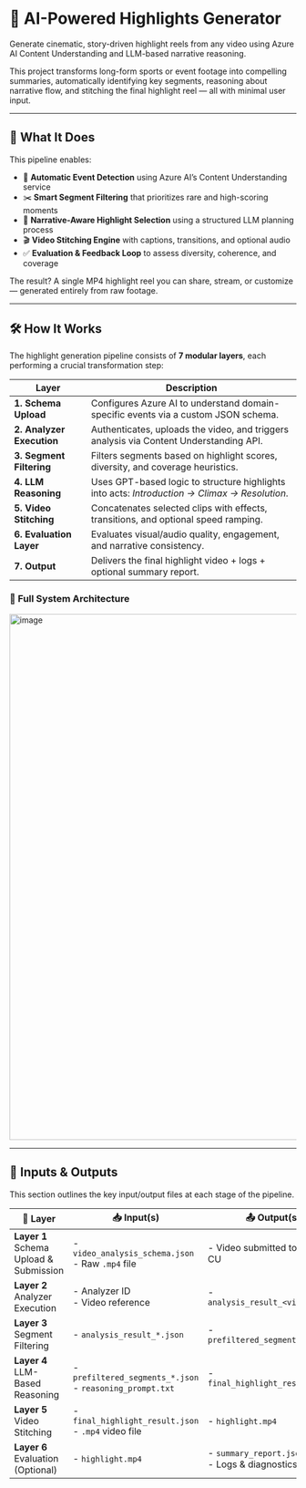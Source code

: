 # 🎥 AI-Powered Highlights Generator

Generate cinematic, story-driven highlight reels from any video using Azure AI Content Understanding and LLM-based narrative reasoning.

This project transforms long-form sports or event footage into compelling summaries, automatically identifying key segments, reasoning about narrative flow, and stitching the final highlight reel — all with minimal user input.

---

## 🚀 What It Does

This pipeline enables:

- 🧠 **Automatic Event Detection** using Azure AI’s Content Understanding service
- ✂️ **Smart Segment Filtering** that prioritizes rare and high-scoring moments
- 📖 **Narrative-Aware Highlight Selection** using a structured LLM planning process
- 🎬 **Video Stitching Engine** with captions, transitions, and optional audio
- ✅ **Evaluation & Feedback Loop** to assess diversity, coherence, and coverage

The result? A single MP4 highlight reel you can share, stream, or customize — generated entirely from raw footage.

---

## 🛠️ How It Works

The highlight generation pipeline consists of **7 modular layers**, each performing a crucial transformation step:

| Layer | Description |
|-------|-------------|
| **1. Schema Upload** | Configures Azure AI to understand domain-specific events via a custom JSON schema. |
| **2. Analyzer Execution** | Authenticates, uploads the video, and triggers analysis via Content Understanding API. |
| **3. Segment Filtering** | Filters segments based on highlight scores, diversity, and coverage heuristics. |
| **4. LLM Reasoning** | Uses GPT-based logic to structure highlights into acts: *Introduction → Climax → Resolution*. |
| **5. Video Stitching** | Concatenates selected clips with effects, transitions, and optional speed ramping. |
| **6. Evaluation Layer** | Evaluates visual/audio quality, engagement, and narrative consistency. |
| **7. Output** | Delivers the final highlight video + logs + optional summary report. |

### 🧩 Full System Architecture

<img width="1897" height="923" alt="image" src="https://github.com/user-attachments/assets/a8382ba9-0f06-43de-9695-460f8760c53a" />

---

## 📂 Inputs & Outputs

This section outlines the key input/output files at each stage of the pipeline.

| 🔢 Layer | 📥 Input(s) | 📤 Output(s) |
|---------|-------------|--------------|
| **Layer 1**<br>Schema Upload & Submission | - `video_analysis_schema.json`<br>- Raw `.mp4` file | - Video submitted to Azure CU |
| **Layer 2**<br>Analyzer Execution | - Analyzer ID<br>- Video reference | - `analysis_result_<video>.json` |
| **Layer 3**<br>Segment Filtering | - `analysis_result_*.json` | - `prefiltered_segments_*.json` |
| **Layer 4**<br>LLM-Based Reasoning | - `prefiltered_segments_*.json`<br>- `reasoning_prompt.txt` | - `final_highlight_result.json` |
| **Layer 5**<br>Video Stitching | - `final_highlight_result.json`<br>- `.mp4` video file | - `highlight.mp4` |
| **Layer 6**<br>Evaluation (Optional) | - `highlight.mp4` | - `summary_report.json`<br>- Logs & diagnostics |

